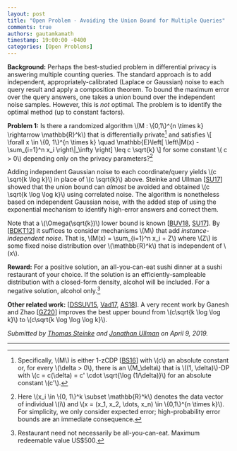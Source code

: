 ```yaml
---
layout: post
title: "Open Problem - Avoiding the Union Bound for Multiple Queries"
comments: true
authors: gautamkamath
timestamp: 19:00:00 -0400
categories: [Open Problems]
---
```


**Background:** Perhaps the best-studied problem in differential privacy is answering multiple counting queries.
The standard approach is to add independent, appropriately-calibrated (Laplace or Gaussian) noise to each query result and apply a composition theorem.
To bound the maximum error over the query answers, one takes a union bound over the independent noise samples.
However, this is *not* optimal.
The problem is to identify the optimal method (up to constant factors).

**Problem 1:** Is there a randomized algorithm \\(M : \\{0,1\\}^{n \times k} \rightarrow \mathbb{R}^k\\) that is differentially private[^1] and satisfies
\\[
\forall x \in \\{0, 1\\}^{n \times k} \quad \mathbb{E}\left[ \left\\|M(x) - \sum_{i=1}^n x_i \right\\|_\infty \right] \leq c \sqrt{k}
\\]
for some constant \\( c > 0\\) depending only on the privacy parameters?[^2]

Adding independent Gaussian noise to each coordinate/query yields \\(c \sqrt{k \log k}\\) in place of \\(c \sqrt{k}\\) above. 
Steinke and Ullman \[[SU17](https://arxiv.org/abs/1501.06095)\] showed that the union bound can *almost* be avoided and obtained \\(c \sqrt{k \log \log k}\\) using correlated noise.
The algorithm is nonetheless based on independent Gaussian noise, with the added step of using the exponential mechanism to identify high-error answers and correct them.

Note that a \\(\Omega(\sqrt{k})\\) lower bound is known \[[BUV18](https://arxiv.org/abs/1311.3158), [SU17](https://arxiv.org/abs/1501.06095)\]. By \[[BDKT12](http://www.cs.utah.edu/~bhaskara/files/privacy.pdf)\] it suffices to consider mechanisms \\(M\\) that add *instance-independent noise*. That is, \\(M(x) = \sum_{i=1}^n x_i + Z\\) where \\(Z\\) is some fixed noise distribution over \\(\mathbb{R}^k\\) that is independent of \\(x\\).

**Reward:** For a positive solution, an all-you-can-eat sushi dinner at a sushi restaurant of your choice.
If the solution is an efficiently-sampleable distribution with a closed-form density, alcohol will be included.
For a negative solution, alcohol only.[^3]

**Other related work:** \[[DSSUV15](https://privacytools.seas.harvard.edu/files/privacytools/files/robust.pdf), [Vad17](https://privacytools.seas.harvard.edu/files/privacytools/files/complexityprivacy_1.pdf), [AS18](https://arxiv.org/abs/1801.09236)\]. 
A very recent work by Ganesh and Zhao \[[GZ20](https://people.eecs.berkeley.edu/~arunganesh/papers/generalizedgaussians.pdf)\] improves the best upper bound from \\(c\sqrt{k \log \log k}\\) to \\(c\sqrt{k \log \log \log k}\\).

_Submitted by [Thomas Steinke](http://www.thomas-steinke.net/) and [Jonathan Ullman](https://www.ccs.neu.edu/home/jullman/) on April 9, 2019._

---

[^1]: Specifically, \\(M\\) is either 1-zCDP [[BS16](https://arxiv.org/abs/1605.02065)] with \\(c\\) an absolute constant or, for every \\(\delta > 0\\), there is an \\(M_\delta\\) that is \\((1, \delta)\\)-DP with \\(c = c(\delta) = c' \cdot \sqrt{\log (1/\delta)}\\) for an absolute constant \\(c'\\).

[^2]: Here \\(x_i \in \\{0, 1\\}^k \subset \mathbb{R}^k\\) denotes the data vector of individual \\(i\\) and \\(x = (x_1, x_2, \dots, x_n) \in \\{0,1\\}^{n \times k}\\). For simplicity, we only consider expected error; high-probability error bounds are an immediate consequence.

[^3]: Restaurant need not necessarily be all-you-can-eat. Maximum redeemable value US$500.
